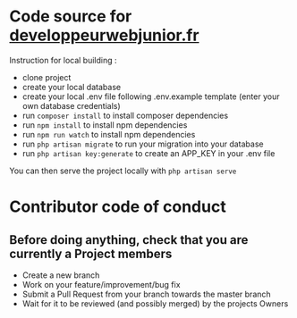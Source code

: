 # Code source for [developpeurwebjunior.fr](developpeurwebjunior.fr)


Instruction for local building :

* clone project
* create your local database
* create your local .env file following .env.example template (enter your own database credentials)
* run `composer install` to install composer dependencies
* run `npm install` to install npm dependencies
* run `npm run watch` to install npm dependencies
* run `php artisan migrate` to run your migration into your database
* run `php artisan key:generate` to create an APP_KEY in your .env file


You can then serve the project locally with `php artisan serve`




# Contributor code of conduct

## Before doing anything, check that you are currently a **Project members**

* Create a new branch
* Work on your feature/improvement/bug fix
* Submit a Pull Request from your branch towards the master branch
* Wait for it to be reviewed (and possibly merged) by the projects Owners